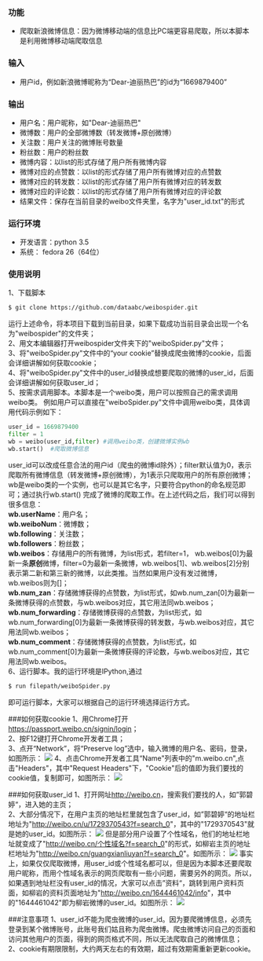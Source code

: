 ### 功能
- 爬取新浪微博信息：因为微博移动端的信息比PC端更容易爬取，所以本脚本是利用微博移动端爬取信息

### 输入
- 用户id，例如新浪微博昵称为“Dear-迪丽热巴”的id为“1669879400”

### 输出
- 用户名：用户昵称，如"Dear-迪丽热巴"
- 微博数：用户的全部微博数（转发微博+原创微博）
- 关注数：用户关注的微博账号数量
- 粉丝数：用户的粉丝数
- 微博内容：以list的形式存储了用户所有微博内容
- 微博对应的点赞数：以list的形式存储了用户所有微博对应的点赞数
- 微博对应的转发数：以list的形式存储了用户所有微博对应的转发数
- 微博对应的评论数：以list的形式存储了用户所有微博对应的评论数
- 结果文件：保存在当前目录的weibo文件夹里，名字为"user_id.txt"的形式

### 运行环境
- 开发语言：python 3.5
- 系统： fedora 26（64位）

### 使用说明
1、下载脚本
```bash
$ git clone https://github.com/dataabc/weibospider.git
```
运行上述命令，将本项目下载到当前目录，如果下载成功当前目录会出现一个名为"weibospider"的文件夹；<br>
2、用文本编辑器打开weibospider文件夹下的"weiboSpider.py"文件；<br>
3、将"weiboSpider.py"文件中的“your cookie”替换成爬虫微博的cookie，后面会详细讲解如何获取cookie；<br>
4、将"weiboSpider.py"文件中的user_id替换成想要爬取的微博的user_id，后面会详细讲解如何获取user_id；<br>
5、按需求调用脚本。本脚本是一个weibo类，用户可以按照自己的需求调用weibo类。
例如用户可以直接在"weiboSpider.py"文件中调用weibo类，具体调用代码示例如下：
```python
user_id = 1669879400
filter = 1 
wb = weibo(user_id,filter) #调用weibo类，创建微博实例wb
wb.start()  #爬取微博信息
```
user_id可以改成任意合法的用户id（爬虫的微博id除外）；filter默认值为0，表示爬取所有微博信息（转发微博+原创微博），为1表示只爬取用户的所有原创微博；wb是weibo类的一个实例，也可以是其它名字，只要符合python的命名规范即可；通过执行wb.start() 完成了微博的爬取工作。在上述代码之后，我们可以得到很多信息：<br>
**wb.userName**：用户名；<br>
**wb.weiboNum**：微博数；<br>
**wb.following**：关注数；<br>
**wb.followers**：粉丝数；<br>
**wb.weibos**：存储用户的所有微博，为list形式，若filter=1， wb.weibos[0]为最新一条**原创**微博，filter=0为最新一条微博，wb.weibos[1]、wb.weibos[2]分别表示第二新和第三新的微博，以此类推。当然如果用户没有发过微博，wb.weibos则为[]；<br>
**wb.num_zan**：存储微博获得的点赞数，为list形式，如wb.num_zan[0]为最新一条微博获得的点赞数，与wb.weibos对应，其它用法同wb.weibos；<br>
**wb.num_forwarding**：存储微博获得的点赞数，为list形式，如wb.num_forwarding[0]为最新一条微博获得的转发数，与wb.weibos对应，其它用法同wb.weibos；<br>
**wb.num_comment**：存储微博获得的点赞数，为list形式，如wb.num_comment[0]为最新一条微博获得的评论数，与wb.weibos对应，其它用法同wb.weibos。<br>
6、运行脚本。我的运行环境是IPython,通过
```bash
$ run filepath/weiboSpider.py
```
即可运行脚本，大家可以根据自己的运行环境选择运行方式。

###如何获取cookie
1、用Chrome打开<https://passport.weibo.cn/signin/login>；<br>
2、按F12键打开Chrome开发者工具；<br>
3、点开“Network”，将“Preserve log”选中，输入微博的用户名、密码，登录，如图所示：
![](http://7xknyo.com1.z0.glb.clouddn.com/github/weibospider/cookie1.png)
4、点击Chrome开发者工具“Name"列表中的"m.weibo.cn",点击"Headers"，其中"Request Headers"下，"Cookie"后的值即为我们要找的cookie值，复制即可，如图所示：
![](http://7xknyo.com1.z0.glb.clouddn.com/github/weibospider/cookie2.png)

###如何获取user_id
1、打开网址<http://weibo.cn>，搜索我们要找的人，如”郭碧婷“，进入她的主页；<br>
2、大部分情况下，在用户主页的地址栏里就包含了user_id，如”郭碧婷“的地址栏地址为"<http://weibo.cn/u/1729370543?f=search_0>"，其中的"1729370543"就是她的user_id。如图所示：
![](http://7xknyo.com1.z0.glb.clouddn.com/github/weibospider/userid1.png)
但是部分用户设置了个性域名，他们的地址栏地址就变成了"<http://weibo.cn/个性域名?f=search_0>"的形式，如柳岩主页的地址栏地址为"<http://weibo.cn/guangxianliuyan?f=search_0>"。如图所示：
![](http://7xknyo.com1.z0.glb.clouddn.com/github/weibospider/userid2.png)
事实上，如果仅仅爬取微博，用user_id或个性域名都可以，但是因为本脚本还要爬取用户昵称，而用个性域名表示的网页爬取有一些小问题，需要另外的网页。所以，如果遇到地址栏没有user_id的情况，大家可以点击”资料“，跳转到用户资料页面，如柳岩的资料页面地址为"<http://weibo.cn/1644461042/info>"，其中的"1644461042"即为柳岩微博的user_id。如图所示：
![](http://7xknyo.com1.z0.glb.clouddn.com/github/weibospider/userid3.png)

###注意事项
1、user_id不能为爬虫微博的user_id。因为要爬微博信息，必须先登录到某个微博账号，此账号我们姑且称为爬虫微博。爬虫微博访问自己的页面和访问其他用户的页面，得到的网页格式不同，所以无法爬取自己的微博信息；<br>
2、cookie有期限限制，大约两天左右的有效期，超过有效期需重新更新cookie。
